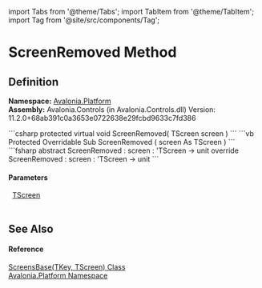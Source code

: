 import Tabs from '@theme/Tabs'; 
import TabItem from '@theme/TabItem'; 
import Tag from '@site/src/components/Tag'; 

# ScreenRemoved Method




## Definition
**Namespace:** <a href="N_Avalonia_Platform">Avalonia.Platform</a>  
**Assembly:** Avalonia.Controls (in Avalonia.Controls.dll) Version: 11.2.0+68ab391c0a3653e0722638e29fcbd9633c7fd386

<Tabs groupId="api-code-preview">
<TabItem value="csharp" label="C#">
```csharp
protected virtual void ScreenRemoved(
	TScreen screen
)
```
</TabItem>
<TabItem value="vb" label="VB">
```vb
Protected Overridable Sub ScreenRemoved ( 
	screen As TScreen
)
```
</TabItem>
<TabItem value="fsharp" label="F#">
```fsharp
abstract ScreenRemoved : 
        screen : 'TScreen -> unit 
override ScreenRemoved : 
        screen : 'TScreen -> unit 
```
</TabItem>
</Tabs>



#### Parameters
<dl><dt>  <a href="T_Avalonia_Platform_ScreensBase_2">TScreen</a></dt><dd> </dd></dl>

## See Also


#### Reference
<a href="T_Avalonia_Platform_ScreensBase_2">ScreensBase(TKey, TScreen) Class</a>  
<a href="N_Avalonia_Platform">Avalonia.Platform Namespace</a>  
